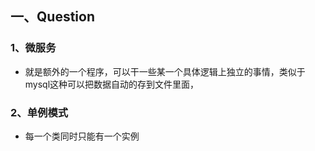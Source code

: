 ##  一、Question
### 1、微服务
-  就是额外的一个程序，可以干一些某一个具体逻辑上独立的事情，类似于mysql这种可以把数据自动的存到文件里面，
### 2、单例模式
- 每一个类同时只能有一个实例